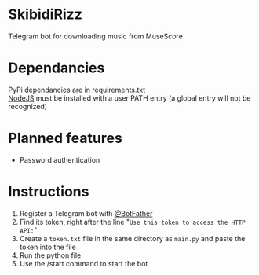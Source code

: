 # SkibidiRizz

Telegram bot for downloading music from MuseScore

# Dependancies

PyPi dependancies are in requirements.txt  
[NodeJS](https://nodejs.org/) must be installed with a user PATH entry (a global entry will not be recognized)

# Planned features

- Password authentication

# Instructions

1. Register a Telegram bot with [@BotFather](https://t.me/BotFather)
2. Find its token, right after the line "`Use this token to access the HTTP API:`"
3. Create a `token.txt` file in the same directory as `main.py` and paste the token into the file
4. Run the python file
5. Use the /start command to start the bot
